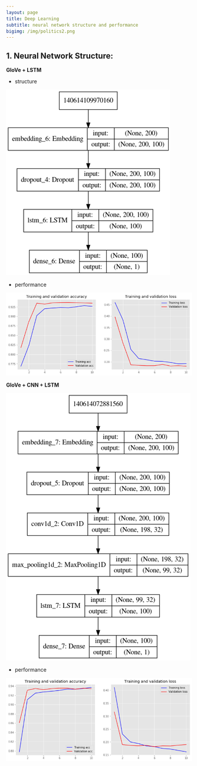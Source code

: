 ```yaml
---
layout: page
title: Deep Learning
subtitle: neural network structure and performance
bigimg: /img/politics2.png
---
```


## 1. Neural Network Structure:

**GloVe + LSTM**
* structure

![GloVe + LSTM](/img/glove_lstm.png)

* performance

![performance1](/img/glove_lstm_acc_loss.png)

**GloVe + CNN + LSTM**

![GloVe + CNN + LSTM](/img/cnn_lstm.png)

* performance

![performance2](/img/glove_cnn_lstm_acc_loss.png)


